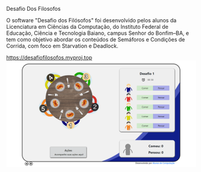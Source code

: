 Desafio Dos Filosofos

O software "Desafio dos Filósofos" foi desenvolvido pelos alunos da Licenciatura em Ciências da Computação, do Instituto Federal de Educação, Ciência e Tecnologia Baiano, campus Senhor do Bonfim–BA, e tem como objetivo abordar os conteúdos de Semáforos e Condições de Corrida, com foco em Starvation e Deadlock.

https://desafiofilosofos.myproj.top
!['printscreen da tela inical do projeto Desafio dos filósofos'][def]


[def]: imagens/exemploJogo.png